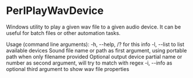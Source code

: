 # PerlPlayWavDevice
Windows utility to play a given wav file to a given audio device.
It can be useful for batch files or other automation tasks.

Usage (command line arguments):
-h, --help, /? for this info
-l, --list to list available devices
Sound file name or path as first argument, using portable path when only filename provided
Optional output device partial name or number as second argument, will try to match with regex
-i, --info as optional third argument to show wav file properties

